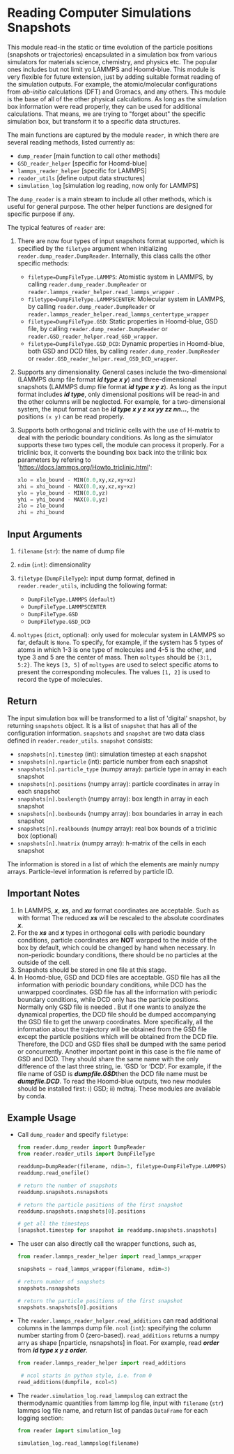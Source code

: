 # Reading Computer Simulations Snapshots

This module read-in the static or time evolution of the particle positions (snapshots or trajectories) encapsulated in a simulation box from various simulators for materials science, 
chemistry, and physics etc. The popular ones includes but not limit yo LAMMPS and Hoomd-blue. This module is very flexible for future extension, just by adding suitable format reading of the simulation outputs. For example, the atomic/molecular configurations from *ab-initio* calculations (DFT) and Gromacs, and any others. This module is the base of all of the other physical calculations. As long as the simulation box information were read properly, they can be used for additional calculations. That means, we are trying to "forget about" the specific simulation box, but transform it to a specific data structures.

The main functions are captured by the module `reader`, in which there are several reading methods, listed currently as:
- `dump_reader` [main function to call other methods]
- `GSD_reader_helper` [specific for Hoomd-blue]
- `lammps_reader_helper` [specific for LAMMPS]
- `reader_utils` [define output data structures]
- `simulation_log` [simulation log reading, now only for LAMMPS]

The `dump_reader` is a main stream to include all other methods, which is useful for general purpose. The other helper functions are designed for specific purpose if any.

The typical features of `reader` are:

1. There are now four types of input snapshots format supported, which is specified by the `filetype` argument when initializing `reader.dump_reader.DumpReader`. Internally, this class calls the other specific methods:
   - `filetype=DumpFileType.LAMMPS`: Atomistic system in LAMMPS, by calling `reader.dump_reader.DumpReader` or `reader.lammps_reader_helper.read_lammps_wrapper `.
   - `filetype=DumpFileType.LAMMPSCENTER`: Molecular system in LAMMPS, by calling `reader.dump_reader.DumpReader` or `reader.lammps_reader_helper.read_lammps_centertype_wrapper`
   - `filetype=DumpFileType.GSD`: Static properties in Hoomd-blue, GSD file, by calling `reader.dump_reader.DumpReader` or `reader.GSD_reader_helper.read_GSD_wrapper`.  
   - `filetype=DumpFileType.GSD_DCD`: Dynamic properties in Hoomd-blue, both GSD and DCD files, by calling `reader.dump_reader.DumpReader` or `reader.GSD_reader_helper.read_GSD_DCD_wrapper`.

2. Supports any dimensionality. General cases include the two-dimensional (LAMMPS dump file format ***id type x y***) and three-dimensional snapshots (LAMMPS dump file format ***id type x y z***). As long as the input format includes ***id type***, only dimensional positions will be read-in and the other columns will be neglected. For example, for a two-dimensional system, the input format can be ***id type x y z xx yy zz nn...***, the positions `(x y)` can be read properly.

3. Supports both orthogonal and triclinic cells with the use of H-matrix to deal with the periodic boundary conditions. As long as the simulator supports these two types cell, the module can process it properly. For a triclinic box, it converts the bounding box back into the trilinic box parameters by refering to 'https://docs.lammps.org/Howto_triclinic.html':

   ```python
   xlo = xlo_bound - MIN(0.0,xy,xz,xy+xz)
   xhi = xhi_bound - MAX(0.0,xy,xz,xy+xz)
   ylo = ylo_bound - MIN(0.0,yz)
   yhi = yhi_bound - MAX(0.0,yz)
   zlo = zlo_bound
   zhi = zhi_bound
   ```

## Input Arguments

1. `filename` (`str`): the name of dump file
2. `ndim` (`int`): dimensionality
3. `filetype` (`DumpFileType`): input dump format, defined in `reader.reader_utils`, including the following format:
   - `DumpFileType.LAMMPS` (`default`)
   - `DumpFileType.LAMMPSCENTER`
   - `DumpFileType.GSD`
   - `DumpFileType.GSD_DCD`

4. `moltypes` (`dict`, optional): only used for molecular system in LAMMPS so far, default is `None`. To specify, for example, if the system has 5 types of atoms in which 1-3 is one type of molecules and 4-5 is the other, and type 3 and 5 are the center of mass. Then `moltypes` should be `{3:1, 5:2}`. The keys `[3, 5]` of  `moltypes` are used to select specific atoms to present the corresponding molecules. The values `[1, 2]` is used to record the type of molecules.

## Return

The input simulation box will be transformed to a list of 'digital' snapshot, by returning `snapshots` object. It is a list of `snapshot` that has all of the configuration information. `snapshots` and `snapshot` are two data class defined in `reader.reader_utils`.  `snapshot` consists:

- `snapshots[n].timestep` (int): simulation timestep at each snapshot
- `snapshots[n].nparticle` (int): particle number from each snapshot
- `snapshots[n].particle_type` (numpy array): particle type in array in each snapshot
- `snapshots[n].positions` (numpy array): particle coordinates in array in each snapshot
- `snapshots[n].boxlength` (numpy array): box length in array in each snapshot
- `snapshots[n].boxbounds` (numpy array): box boundaries in array in each snapshot
- `snapshots[n].realbounds` (numpy array): real box bounds of a triclinic box (optional)
- `snapshots[n].hmatrix` (numpy array): h-matrix of the cells in each snapshot

The information is stored in a list of which the elements are mainly numpy arrays. Particle-level information is referred by particle ID.

## Important Notes

1. In LAMMPS, ***x***, ***xs***, and ***xu*** format coordinates are acceptable. Such as with format The reduced ***xs*** will be rescaled to the absolute coordinates ***x***.
2. For the ***xs*** and ***x*** types in orthogonal cells with periodic boundary conditions, particle coordinates are **NOT** warpped to the inside of the box by default, which could be changed by hand when necessary. In non-periodic boundary conditions, there should be no particles at the outside of the cell.
3. Snapshots should be stored in one file at this stage.
4. In Hoomd-blue, GSD and DCD files are acceptable. GSD file has all the information with periodic boundary conditions, while DCD has the unwarpped coordinates. GSD file has all the information with periodic boundary conditions, while DCD only has the particle positions. Normally only GSD file is needed . But if one wants to analyze the dynamical properties, the DCD file should be dumped accompanying the GSD file to get the unwarp coordinates. More specifically, all the information about the trajectory will be obtained from the GSD file except the particle positions which will be obtained from the DCD file. Therefore, the DCD and GSD files shall be dumped with the same period or concurrently. Another important point in this case is the file name of GSD and DCD. They should share the same name with the only difference of the last three string, ie. ‘GSD ’or ‘DCD’. For example, if the file name of GSD is ***dumpfile.GSD***then the DCD file name must be ***dumpfile.DCD***. To read the Hoomd-blue outputs, two new modules should be installed first: i) GSD; ii) mdtraj. These modules are available by conda. 

## Example Usage

- Call `dump_reader` and specify `filetype`:

  ```python
  from reader.dump_reader import DumpReader
  from reader.reader_utils import DumpFileType

  readdump=DumpReader(filename, ndim=3, filetype=DumpFileType.LAMMPS)
  readdump.read_onefile()
  
  # return the number of snapshots
  readdump.snapshots.nsnapshots
  
  # return the particle positions of the first snapshot
  readdump.snapshots.snapshots[0].positions

  # get all the timesteps
  [snapshot.timestep for snapshot in readdump.snapshots.snapshots]
  ```

- The user can also directly call the wrapper functions, such as,

  ```python
  from reader.lammps_reader_helper import read_lammps_wrapper
  
  snapshots = read_lammps_wrapper(filename, ndim=3)
  
  # return number of snapshots
  snapshots.nsnapshots
  
  # return the particle positions of the first snapshot
  snapshots.snapshots[0].positions
  ```

- The `reader.lammps_reader_helper.read_additions` can read additional columns in the lammps dump file. ​`ncol` (`int`): specifying the column number starting from 0 (zero-based). `read_additions` returns a numpy arry as shape [nparticle, nsnapshots] in float. For example, read ***order*** from ***id type x y z order***. 

  ```python
  from reader.lammps_reader_helper import read_additions

   # ncol starts in python style, i.e. from 0
  read_additions(dumpfile, ncol=5)
  ```

- The `reader.simulation_log.read_lammpslog` can extract the thermodynamic quantities from lammp log file, input with `filename` (`str`) lammps log file name, and return list of pandas `DataFrame` for each logging section:

  ```python
  from reader import simulation_log

  simulation_log.read_lammpslog(filename)
  ```
